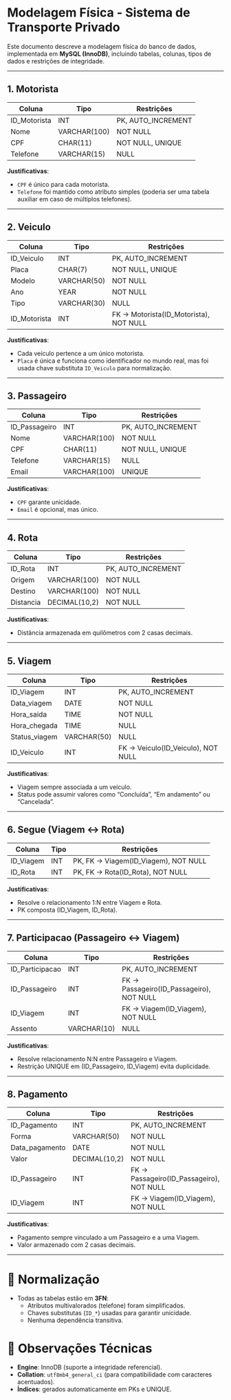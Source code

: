 # Modelagem Física - Sistema de Transporte Privado

Este documento descreve a modelagem física do banco de dados, implementada em **MySQL (InnoDB)**, incluindo tabelas, colunas, tipos de dados e restrições de integridade.  

---

## 1. Motorista
| Coluna       | Tipo        | Restrições               |
|--------------|------------|--------------------------|
| ID_Motorista | INT        | PK, AUTO_INCREMENT       |
| Nome         | VARCHAR(100) | NOT NULL               |
| CPF          | CHAR(11)   | NOT NULL, UNIQUE         |
| Telefone     | VARCHAR(15) | NULL                    |

**Justificativas**:  
- `CPF` é único para cada motorista.  
- `Telefone` foi mantido como atributo simples (poderia ser uma tabela auxiliar em caso de múltiplos telefones).  

---

## 2. Veiculo
| Coluna      | Tipo         | Restrições                                |
|-------------|-------------|-------------------------------------------|
| ID_Veiculo  | INT         | PK, AUTO_INCREMENT                        |
| Placa       | CHAR(7)     | NOT NULL, UNIQUE                          |
| Modelo      | VARCHAR(50) | NOT NULL                                  |
| Ano         | YEAR        | NOT NULL                                  |
| Tipo        | VARCHAR(30) | NULL                                      |
| ID_Motorista| INT         | FK → Motorista(ID_Motorista), NOT NULL    |

**Justificativas**:  
- Cada veículo pertence a um único motorista.  
- `Placa` é única e funciona como identificador no mundo real, mas foi usada chave substituta `ID_Veiculo` para normalização.  

---

## 3. Passageiro
| Coluna       | Tipo         | Restrições                              |
|--------------|-------------|-----------------------------------------|
| ID_Passageiro| INT         | PK, AUTO_INCREMENT                      |
| Nome         | VARCHAR(100)| NOT NULL                                |
| CPF          | CHAR(11)    | NOT NULL, UNIQUE                        |
| Telefone     | VARCHAR(15) | NULL                                    |
| Email        | VARCHAR(100)| UNIQUE                                  |

**Justificativas**:  
- `CPF` garante unicidade.  
- `Email` é opcional, mas único.  

---

## 4. Rota
| Coluna   | Tipo          | Restrições |
|----------|--------------|-------------|
| ID_Rota  | INT          | PK, AUTO_INCREMENT |
| Origem   | VARCHAR(100) | NOT NULL    |
| Destino  | VARCHAR(100) | NOT NULL    |
| Distancia| DECIMAL(10,2)| NOT NULL    |

**Justificativas**:  
- Distância armazenada em quilômetros com 2 casas decimais.  

---

## 5. Viagem
| Coluna       | Tipo       | Restrições                              |
|--------------|-----------|-----------------------------------------|
| ID_Viagem    | INT       | PK, AUTO_INCREMENT                      |
| Data_viagem  | DATE      | NOT NULL                                |
| Hora_saida   | TIME      | NOT NULL                                |
| Hora_chegada | TIME      | NULL                                    |
| Status_viagem| VARCHAR(50)| NULL                                   |
| ID_Veiculo   | INT       | FK → Veiculo(ID_Veiculo), NOT NULL      |

**Justificativas**:  
- Viagem sempre associada a um veículo.  
- Status pode assumir valores como “Concluída”, “Em andamento” ou “Cancelada”.  

---

## 6. Segue (Viagem ↔ Rota)
| Coluna    | Tipo | Restrições                           |
|-----------|------|--------------------------------------|
| ID_Viagem | INT  | PK, FK → Viagem(ID_Viagem), NOT NULL |
| ID_Rota   | INT  | PK, FK → Rota(ID_Rota), NOT NULL     |

**Justificativas**:  
- Resolve o relacionamento 1:N entre Viagem e Rota.  
- PK composta (ID_Viagem, ID_Rota).  

---

## 7. Participacao (Passageiro ↔ Viagem)
| Coluna        | Tipo       | Restrições                                   |
|---------------|-----------|----------------------------------------------|
| ID_Participacao| INT      | PK, AUTO_INCREMENT                           |
| ID_Passageiro | INT       | FK → Passageiro(ID_Passageiro), NOT NULL     |
| ID_Viagem     | INT       | FK → Viagem(ID_Viagem), NOT NULL             |
| Assento       | VARCHAR(10)| NULL                                        |

**Justificativas**:  
- Resolve relacionamento N:N entre Passageiro e Viagem.  
- Restrição UNIQUE em (ID_Passageiro, ID_Viagem) evita duplicidade.  

---

## 8. Pagamento
| Coluna        | Tipo        | Restrições                                      |
|---------------|------------|-------------------------------------------------|
| ID_Pagamento  | INT        | PK, AUTO_INCREMENT                              |
| Forma         | VARCHAR(50)| NOT NULL                                        |
| Data_pagamento| DATE       | NOT NULL                                        |
| Valor         | DECIMAL(10,2)| NOT NULL                                      |
| ID_Passageiro | INT        | FK → Passageiro(ID_Passageiro), NOT NULL        |
| ID_Viagem     | INT        | FK → Viagem(ID_Viagem), NOT NULL                |

**Justificativas**:  
- Pagamento sempre vinculado a um Passageiro e a uma Viagem.  
- Valor armazenado com 2 casas decimais.  

---

# 📌 Normalização
- Todas as tabelas estão em **3FN**:  
  - Atributos multivalorados (telefone) foram simplificados.  
  - Chaves substitutas (`ID_*`) usadas para garantir unicidade.  
  - Nenhuma dependência transitiva.  

# 📌 Observações Técnicas
- **Engine**: InnoDB (suporte a integridade referencial).  
- **Collation**: `utf8mb4_general_ci` (para compatibilidade com caracteres acentuados).  
- **Índices**: gerados automaticamente em PKs e UNIQUE.  
